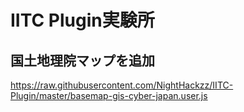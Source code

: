 # IITC Plugin実験所

## 国土地理院マップを追加

https://raw.githubusercontent.com/NightHackzz/IITC-Plugin/master/basemap-gis-cyber-japan.user.js
